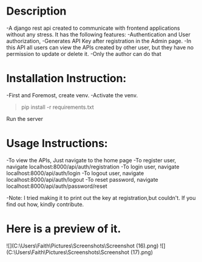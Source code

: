 # Description
-A django rest api created to communicate with frontend applications without any stress. It has the following features:
-Authentication and User authorization,
-Generates API Key after registration in the Admin page.
-In this API all users can view the APIs created by other user, but they have no permission to update or delete it. 
-Only the author can do that


# Installation Instruction:
-First and Foremost, create venv.
-Activate the venv.
> pip install -r requirements.txt

Run the server

# Usage Instructions:
-To view the APIs, Just navigate to the home page
-To register user, navigate localhost:8000/api/auth/registration
-To login user, navigate localhost:8000/api/auth/login
-To logout user, navigate localhost:8000/api/auth/logout
-To reset password, navigate localhost:8000/api/auth/password/reset

-Note: I tried making it to print out the key at registration,but couldn't. If you find out how, kindly contribute.

# Here is a preview of it.

![](C:\Users\Faith\Pictures\Screenshots\Screenshot (16).png)
![](C:\Users\Faith\Pictures\Screenshots\Screenshot (17).png)